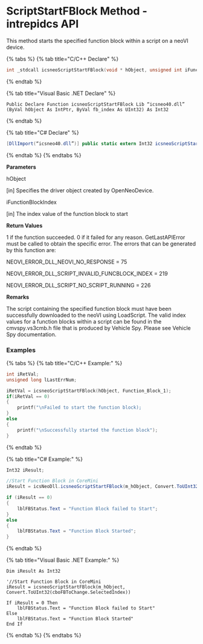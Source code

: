 # ScriptStartFBlock Method - intrepidcs API

This method starts the specified function block within a script on a neoVI device.

{% tabs %}
{% tab title="C/C++ Declare" %}
```cpp
int _stdcall icsneoScriptStartFBlock(void * hObject, unsigned int iFunctionBlockIndex);
```
{% endtab %}

{% tab title="Visual Basic .NET Declare" %}
```vbnet
Public Declare Function icsneoScriptStartFBlock Lib “icsneo40.dll” (ByVal hObject As IntPtr, ByVal fb_index As UInt32) As Int32
```
{% endtab %}

{% tab title="C# Declare" %}
```csharp
[DllImport(“icsneo40.dll”)] public static extern Int32 icsneoScriptStartFBlock(IntPtr hObject,UInt32 fb_index);
```
{% endtab %}
{% endtabs %}

**Parameters**

hObject

\[in] Specifies the driver object created by OpenNeoDevice.

iFunctionBlockIndex

\[in] The index value of the function block to start

**Return Values**

1 if the function succeeded. 0 if it failed for any reason. GetLastAPIError must be called to obtain the specific error. The errors that can be generated by this function are:

NEOVI\_ERROR\_DLL\_NEOVI\_NO\_RESPONSE = 75

NEOVI\_ERROR\_DLL\_SCRIPT\_INVALID\_FUNCBLOCK\_INDEX = 219

NEOVI\_ERROR\_DLL\_SCRIPT\_NO\_SCRIPT\_RUNNING = 226

**Remarks**

The script containing the specified function block must have been successfully downloaded to the neoVI using LoadScript. The valid index values for a function blocks within a script can be found in the cmvspy.vs3cmb.h file that is produced by Vehicle Spy. Please see Vehicle Spy documentation.

### Examples

{% tabs %}
{% tab title="C/C++ Example:" %}
```cpp
int iRetVal;
unsigned long lLastErrNum;

iRetVal = icsneoScriptStartFBlock(hObject, Function_Block_1);
if(iRetVal == 0)
{
    printf("\nFailed to start the function block);
}
else
{
    printf("\nSuccessfully started the function block");
}
```
{% endtab %}

{% tab title="C# Example:" %}
```csharp
Int32 iResult;

//Start Function Block in CoreMini
iResult = icsNeoDll.icsneoScriptStartFBlock(m_hObject, Convert.ToUInt32(cboFBToChange.SelectedIndex));

if (iResult == 0)
{
    lblFBStatus.Text = "Function Block failed to Start";
}
else
{
    lblFBStatus.Text = "Function Block Started";
}
```
{% endtab %}

{% tab title="Visual Basic .NET Example:" %}
```vbnet
Dim iResult As Int32

'//Start Function Block in CoreMini
iResult = icsneoScriptStartFBlock(m_hObject, Convert.ToUInt32(cboFBToChange.SelectedIndex))

If iResult = 0 Then
    lblFBStatus.Text = "Function Block failed to Start"
Else
    lblFBStatus.Text = "Function Block Started"
End If
```
{% endtab %}
{% endtabs %}
